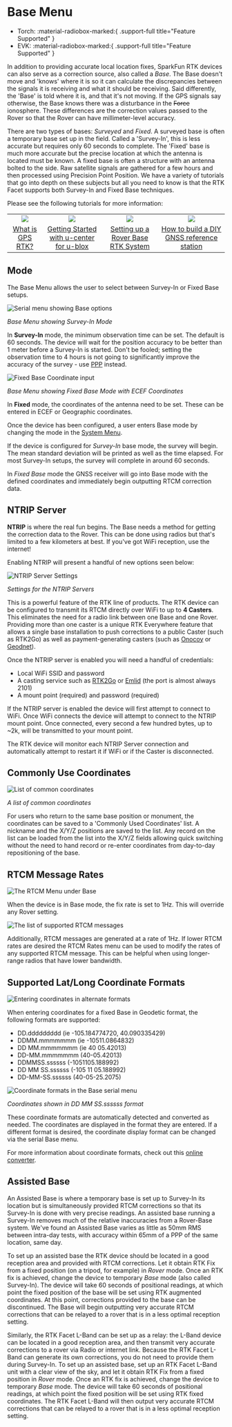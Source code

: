 # Base Menu

<!--
Compatibility Icons
====================================================================================

:material-radiobox-marked:{ .support-full title="Feature Supported" }
:material-radiobox-indeterminate-variant:{ .support-partial title="Feature Partially Supported" }
:material-radiobox-blank:{ .support-none title="Feature Not Supported" }
-->

<div class="grid cards fill" markdown>

- Torch: :material-radiobox-marked:{ .support-full title="Feature Supported" }
- EVK: :material-radiobox-marked:{ .support-full title="Feature Supported" }

</div>

In addition to providing accurate local location fixes, SparkFun RTK devices can also serve as a correction source, also called a *Base*. The Base doesn't move and 'knows' where it is so it can calculate the discrepancies between the signals it is receiving and what it should be receiving. Said differently, the 'Base' is told where it is, and that it's not moving. If the GPS signals say otherwise, the Base knows there was a disturbance in the ~~Force~~ ionosphere. These differences are the correction values passed to the Rover so that the Rover can have millimeter-level accuracy.

There are two types of bases: *Surveyed* and *Fixed*. A surveyed base is often a temporary base set up in the field. Called a 'Survey-In', this is less accurate but requires only 60 seconds to complete. The 'Fixed' base is much more accurate but the precise location at which the antenna is located must be known. A fixed base is often a structure with an antenna bolted to the side. Raw satellite signals are gathered for a few hours and then processed using Precision Point Position. We have a variety of tutorials that go into depth on these subjects but all you need to know is that the RTK Facet supports both Survey-In and Fixed Base techniques.

Please see the following tutorials for more information:

<table class="table table-hover table-striped table-bordered">
  <tr align="center">
   <td><a href="https://learn.sparkfun.com/tutorials/what-is-gps-rtk"><img src="https://cdn.sparkfun.com/c/178-100/assets/learn_tutorials/8/1/3/Location-Wandering-GPS-combined.jpg"></a></td>
   <td><a href="https://learn.sparkfun.com/tutorials/getting-started-with-u-center-for-u-blox"><img src="https://cdn.sparkfun.com/c/178-100/assets/learn_tutorials/8/1/5/u-center.jpg"></a></td>
   <td><a href="https://learn.sparkfun.com/tutorials/setting-up-a-rover-base-rtk-system"><img src="https://cdn.sparkfun.com/c/178-100/assets/learn_tutorials/1/3/6/2/GNSS_RTK_DIY_Surveying_Tutorial.jpg"></a></td>
   <td><a href="https://learn.sparkfun.com/tutorials/how-to-build-a-diy-gnss-reference-station"><img src="https://cdn.sparkfun.com/c/178-100/assets/learn_tutorials/1/3/6/3/Roof_Enclosure.jpg"></a></td>
  </tr>
  <tr align="center">
    <td><a href="https://learn.sparkfun.com/tutorials/what-is-gps-rtk">What is GPS RTK?</a></td>
    <td><a href="https://learn.sparkfun.com/tutorials/getting-started-with-u-center-for-u-blox">Getting Started with u-center for u-blox</a></td>
    <td><a href="https://learn.sparkfun.com/tutorials/setting-up-a-rover-base-rtk-system">Setting up a Rover Base RTK System</a></td>
    <td><a href="https://learn.sparkfun.com/tutorials/how-to-build-a-diy-gnss-reference-station">How to build a DIY GNSS reference station</a></td>
  </tr>
</table>

## Mode

The Base Menu allows the user to select between Survey-In or Fixed Base setups.

![Serial menu showing Base options](<img/Terminal/SparkFun RTK Everywhere - Base Menu Survey-In.png>)

*Base Menu showing Survey-In Mode*

In **Survey-In** mode, the minimum observation time can be set. The default is 60 seconds. The device will wait for the position accuracy to be better than 1 meter before a Survey-In is started. Don't be fooled; setting the observation time to 4 hours is not going to significantly improve the accuracy of the survey - use [PPP](https://learn.sparkfun.com/tutorials/how-to-build-a-diy-gnss-reference-station#gather-raw-gnss-data) instead.

![Fixed Base Coordinate input](<img/Terminal/SparkFun RTK Everywhere - Base Menu Fixed ECEF.png>)

*Base Menu showing Fixed Base Mode with ECEF Coordinates*

In **Fixed** mode, the coordinates of the antenna need to be set. These can be entered in ECEF or Geographic coordinates. 

Once the device has been configured, a user enters Base mode by changing the mode in the [System Menu](menu_system.md).

If the device is configured for *Survey-In* base mode, the survey will begin. The mean standard deviation will be printed as well as the time elapsed. For most Survey-In setups, the survey will complete in around 60 seconds.

In *Fixed Base* mode the GNSS receiver will go into Base mode with the defined coordinates and immediately begin outputting RTCM correction data.

## NTRIP Server

**NTRIP** is where the real fun begins. The Base needs a method for getting the correction data to the Rover. This can be done using radios but that's limited to a few kilometers at best. If you've got WiFi reception, use the internet!

Enabling NTRIP will present a handful of new options seen below:

![NTRIP Server Settings](<img/Terminal/SparkFun RTK Everywhere - Base Menu Fixed Geodetic NTRIP Server.png>)

*Settings for the NTRIP Servers*

This is a powerful feature of the RTK line of products. The RTK device can be configured to transmit its RTCM directly over WiFi to up to **4 Casters**. This eliminates the need for a radio link between one Base and one Rover. Providing more than one caster is a unique RTK Everywhere feature that allows a single base installation to push corrections to a public Caster (such as RTK2Go) as well as payment-generating casters (such as [Onocoy](https://www.onocoy.com/) or [Geodnet](https://geodnet.com/)).

Once the NTRIP server is enabled you will need a handful of credentials:

* Local WiFi SSID and password
* A casting service such as [RTK2Go](http://www.rtk2go.com) or [Emlid](http://caster.emlid.com) (the port is almost always 2101)
* A mount point (required) and password (required)

If the NTRIP server is enabled the device will first attempt to connect to  WiFi. Once WiFi connects the device will attempt to connect to the NTRIP mount point. Once connected, every second a few hundred bytes, up to ~2k, will be transmitted to your mount point.

The RTK device will monitor each NTRIP Server connection and automatically attempt to restart it if WiFi or if the Caster is disconnected.

## Commonly Use Coordinates

![List of common coordinates](<img/WiFi Config/SparkFun%20RTK%20Base%20Configure%20-%20Commonly%20Used%20Points%20Menu.png>)

*A list of common coordinates*

For users who return to the same base position or monument, the coordinates can be saved to a 'Commonly Used Coordinates' list. A nickname and the X/Y/Z positions are saved to the list. Any record on the list can be loaded from the list into the X/Y/Z fields allowing quick switching without the need to hand record or re-enter coordinates from day-to-day repositioning of the base.

## RTCM Message Rates

![The RTCM Menu under Base](<img/WiFi Config/SparkFun%20RTK%20Base%20Survey%20In.png>)

When the device is in Base mode, the fix rate is set to 1Hz. This will override any Rover setting. 

![The list of supported RTCM messages](<img/WiFi Config/SparkFun%20RTK%20-%20Base%20RTCM%20Rates%20Menu.png>)

Additionally, RTCM messages are generated at a rate of 1Hz. If lower RTCM rates are desired the RTCM Rates menu can be used to modify the rates of any supported RTCM message. This can be helpful when using longer-range radios that have lower bandwidth.

## Supported Lat/Long Coordinate Formats

![Entering coordinates in alternate formats](<img/WiFi Config/SparkFun%20RTK%20-%20Alternate%20Coordinate%20Types%20for%20Fixed%20Base.png>)

When entering coordinates for a fixed Base in Geodetic format, the following formats are supported:

* DD.ddddddddd (ie -105.184774720, 40.090335429)
* DDMM.mmmmmmm (ie -10511.0864832)
* DD MM.mmmmmmm (ie 40 05.42013)
* DD-MM.mmmmmmm (40-05.42013)
* DDMMSS.ssssss (-1051105.188992)
* DD MM SS.ssssss (-105 11 05.188992)
* DD-MM-SS.ssssss (40-05-25.2075)

![Coordinate formats in the Base serial menu](<img/Terminal/SparkFun RTK Everywhere - Base Menu Alternate Coordinate Format.png>)

*Coordinates shown in DD MM SS.ssssss format*

These coordinate formats are automatically detected and converted as needed. The coordinates are displayed in the format they are entered. If a different format is desired, the coordinate display format can be changed via the serial Base menu.

For more information about coordinate formats, check out this [online converter](https://www.earthpoint.us/convert.aspx).

## Assisted Base

An Assisted Base is where a temporary base is set up to Survey-In its location but is simultaneously provided RTCM corrections so that its Survey-In is done with very precise readings. An assisted base running a Survey-In removes much of the relative inaccuracies from a Rover-Base system. We've found an Assisted Base varies as little as 50mm RMS between intra-day tests, with accuracy within 65mm of a PPP of the same location, same day.

To set up an assisted base the RTK device should be located in a good reception area and provided with RTCM corrections. Let it obtain RTK Fix from a fixed position (on a tripod, for example) in *Rover* mode. Once an RTK fix is achieved, change the device to temporary *Base* mode (also called Survey-In). The device will take 60 seconds of positional readings, at which point the fixed position of the base will be set using RTK augmented coordinates. At this point, corrections provided to the base can be discontinued. The Base will begin outputting very accurate RTCM corrections that can be relayed to a rover that is in a less optimal reception setting.

Similarly, the RTK Facet L-Band can be set up as a relay: the L-Band device can be located in a good reception area, and then transmit very accurate corrections to a rover via Radio or internet link. Because the RTK Facet L-Band can generate its own corrections, you do not need to provide them during Survey-In. To set up an assisted base, set up an RTK Facet L-Band unit with a clear view of the sky, and let it obtain RTK Fix from a fixed position in *Rover* mode. Once an RTK fix is achieved, change the device to temporary *Base* mode. The device will take 60 seconds of positional readings, at which point the fixed position will be set using RTK fixed coordinates. The RTK Facet L-Band will then output very accurate RTCM corrections that can be relayed to a rover that is in a less optimal reception setting.

